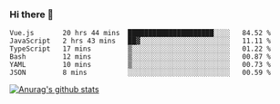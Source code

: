 ### Hi there 👋



<!--
**webB1an/webB1an** is a ✨ _special_ ✨ repository because its `README.md` (this file) appears on your GitHub profile.

Here are some ideas to get you started:

- 🔭 I’m currently working on ...
- 🌱 I’m currently learning ...
- 👯 I’m looking to collaborate on ...
- 🤔 I’m looking for help with ...
- 💬 Ask me about ...
- 📫 How to reach me: ...
- 😄 Pronouns: ...
- ⚡ Fun fact: ...
-->

<!--START_SECTION:waka-->

```text
Vue.js       20 hrs 44 mins  █████████████████████░░░░   84.52 %
JavaScript   2 hrs 43 mins   ██▓░░░░░░░░░░░░░░░░░░░░░░   11.11 %
TypeScript   17 mins         ▒░░░░░░░░░░░░░░░░░░░░░░░░   01.22 %
Bash         12 mins         ▒░░░░░░░░░░░░░░░░░░░░░░░░   00.87 %
YAML         10 mins         ▒░░░░░░░░░░░░░░░░░░░░░░░░   00.73 %
JSON         8 mins          ░░░░░░░░░░░░░░░░░░░░░░░░░   00.59 %
```

<!--END_SECTION:waka-->


[![Anurag's github stats](https://github-readme-stats.vercel.app/api?username=webB1an&show_icons=true&theme=radical)](https://github.com/anuraghazra/github-readme-stats)

